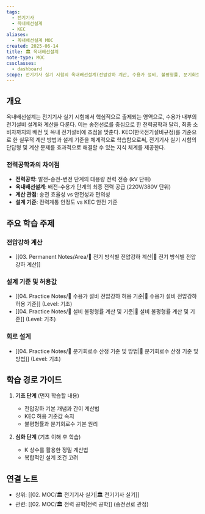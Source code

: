 ```yaml
---
tags:
  - 전기기사
  - 옥내배선설계
  - KEC
aliases:
  - 옥내배선설계 MOC
created: 2025-06-14
title: 🏛️ 옥내배선설계
note-type: MOC
cssclasses:
  - dashboard
scope: 전기기사 실기 시험의 옥내배선설계(전압강하 계산, 수용가 설비, 불평형률, 분기회로수) 관련 KEC 기반 지식 구조화
---
```


## 개요
옥내배선설계는 전기기사 실기 시험에서 핵심적으로 출제되는 영역으로, 수용가 내부의 전기설비 설계와 계산을 다룬다. 이는 송전선로를 중심으로 한 전력공학과 달리, 최종 소비자까지의 배전 및 옥내 전기설비에 초점을 맞춘다. KEC(한국전기설비규정)를 기준으로 한 실무적 계산 방법과 설계 기준을 체계적으로 학습함으로써, 전기기사 실기 시험의 단답형 및 계산 문제를 효과적으로 해결할 수 있는 지식 체계를 제공한다.

### 전력공학과의 차이점
- **전력공학**: 발전-송전-변전 단계의 대용량 전력 전송 (kV 단위)
- **옥내배선설계**: 배전-수용가 단계의 최종 전력 공급 (220V/380V 단위)
- **계산 관점**: 송전 효율성 vs 안전성과 편의성
- **설계 기준**: 전력계통 안정도 vs KEC 안전 기준

## 주요 학습 주제

### 전압강하 계산
- [[03. Permanent Notes/Area/📝 전기 방식별 전압강하 계산|📝 전기 방식별 전압강하 계산]]

### 설계 기준 및 허용값
- [[04. Practice Notes/📝 수용가 설비 전압강하 허용 기준|📝 수용가 설비 전압강하 허용 기준]] (Level: 기초)
- [[04. Practice Notes/📝 설비 불평형률 계산 및 기준|📝 설비 불평형률 계산 및 기준]] (Level: 기초)

### 회로 설계
- [[04. Practice Notes/📝 분기회로수 산정 기준 및 방법|📝 분기회로수 산정 기준 및 방법]] (Level: 기초)

## 학습 경로 가이드

1. **기초 단계** (먼저 학습할 내용)
   - 전압강하 기본 개념과 간이 계산법
   - KEC 허용 기준값 숙지
   - 불평형률과 분기회로수 기본 원리

2. **심화 단계** (기초 이해 후 학습)
   - K 상수를 활용한 정밀 계산법
   - 복합적인 설계 조건 고려

## 연결 노트
- 상위: [[02. MOC/🏛️ 전기기사 실기|🏛️ 전기기사 실기]]
- 관련: [[02. MOC/🏛️ 전력 공학|전력 공학]] (송전선로 관점) 
